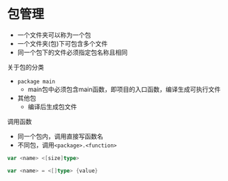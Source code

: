 # 包管理



* 一个文件夹可以称为一个包
* 一个文件夹(包)下可包含多个文件
* 同一个包下的文件必须指定包名称且相同



关于包的分类

* `package main`
  * main包中必须包含main函数，即项目的入口函数，编译生成可执行文件
* 其他包
  * 编译后生成包文件



调用函数

* 同一个包内，调用直接写函数名
* 不同包，调用`<package>.<function>`



```go
var <name> <[size]type>
```



```go
var <name> = <[]type> {value}
```

